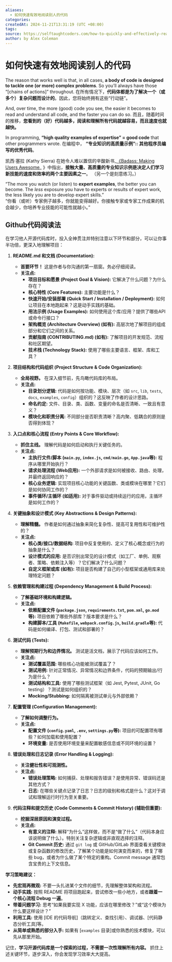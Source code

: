 ```yaml
---
aliases:
  - 如何快速有效地阅读别人的代码
categories: 
createdAt: 2024-11-21T13:31:19 (UTC +08:00)
tags: 
source: https://selftaughtcoders.com/how-to-quickly-and-effectively-read-other-peoples-code/
author: by Alex Coleman
---
```

# 如何快速有效地阅读别人的代码

The reason that works well is that, in all cases, **a body of code is designed to tackle one (or more) complex problems**. So you’ll always have those “[chains of actions]” throughout.
在所有情况下，**代码体都是为了解决一个（或多个）复杂问题而设计的**。因此，您将始终拥有这些“行动链”。
<!--SR:!2025-03-20,3,250!2000-01-01,1,250-->


And, over time, the more (good) code you see, the easier it becomes to read and understand all code, and the faster you can do so.
而且，随着时间的推移，**您看到的（好）代码越多，阅读和理解所有代码就越容易，而且速度也就越快。**
<!--SR:!2000-01-01,1,250!2025-03-20,3,250-->



In programming, **“high quality examples of expertise” = good code** that other programmers wrote.
在编程中， **“专业知识的高质量示例”:: 其他程序员编写的优秀代码**。
<!--SR:!2025-04-05,11,270-->


凯西·塞拉 (Kathy Sierra) 在她令人难以置信的辛酸新书_[《Badass: Making Users Awesome](http://www.amazon.com/gp/product/1491919019/ref=as_li_tl?ie=UTF8&camp=1789&creative=9325&creativeASIN=1491919019&linkCode=as2&tag=alepcol-20&linkId=THNHYVSS752ZYNNU)_ 》中指出，**接触大量、高质量的专业知识示例是决定人们学习新技能的速度和效率的两个主要因素之一**。 （另一个是刻意练习。）
<!--SR:!2000-01-01,1,250!2025-03-20,3,250-->

“The more you watch (or listen) to **expert examples**, the better you can become. The _less_ exposure you have to experts or results of expert work, the less likely you are to develop expert skills.”  
“你看（或听）专家例子越多，你就能变得越好。你接触专家或专家工作成果的机会越少，你培养专业技能的可能性就越小。”

## Github代码阅读法
在学习他人开源代码库时，投入全神贯注并特别注意以下环节和部分，可以让你事半功倍，更深入地理解项目：

1.  **README.md 和文档 (Documentation):**
    *   **首要环节！** 这是作者与你沟通的第一扇窗。务必仔细阅读。
    *   **关注点:**
        *   **项目目标和愿景 (Project Goal & Vision):** 它解决了什么问题？为什么存在？
        *   **核心特性 (Core Features):** 主要功能是什么？
        *   **快速开始/安装部署 (Quick Start / Installation / Deployment):** 如何让项目在本地跑起来？这是动手实践的基础。
        *   **用法示例 (Usage Examples):** 如何使用这个库/应用？提供了哪些API或命令行接口？
        *   **架构概览 (Architecture Overview) (如有):** 高层次地了解项目的组成部分和它们之间的关系。
        *   **贡献指南 (CONTRIBUTING.md) (如有):** 了解项目的开发规范、流程和社区期望。
        *   **技术栈 (Technology Stack):** 使用了哪些主要语言、框架、库和工具？

2.  **项目结构和代码组织 (Project Structure & Code Organization):**
    *   **全局视野。** 在深入细节前，先鸟瞰代码库的布局。
    *   **关注点:**
        *   **目录划分逻辑:** 代码是如何按功能、模块、层次（如 `src`, `lib`, `tests`, `docs`, `examples`, `config`）组织的？这反映了作者的设计思路。
        *   **命名约定:** 文件、目录、类、函数、变量的命名是否清晰、一致且有意义？
        *   **模块化和职责分离:** 不同部分是否职责清晰？高内聚、低耦合的原则是否得到体现？

3.  **入口点和核心流程 (Entry Points & Core Workflow):**
    *   **抓住主线。** 理解代码是如何启动和执行关键任务的。
    *   **关注点:**
        *   **主执行文件/脚本 (`main.py`, `index.js`, `cmd/main.go`, `App.java`等):** 程序从哪里开始执行？
        *   **请求处理流程 (Web应用):** 一个外部请求是如何被接收、路由、处理，并最终返回响应的？
        *   **核心业务逻辑:** 实现项目核心功能的关键函数、类或模块在哪里？它们是如何协同工作的？
        *   **事件循环/主循环 (如适用):** 对于事件驱动或持续运行的应用，主循环是如何工作的？

4.  **关键抽象和设计模式 (Key Abstractions & Design Patterns):**
    *   **理解精髓。** 作者是如何通过抽象来简化复杂性、提高可复用性和可维护性的？
    *   **关注点:**
        *   **核心类/接口/数据结构:** 项目中反复使用的、定义了核心概念或行为的抽象是什么？
        *   **设计模式的应用:** 是否识别出常见的设计模式（如工厂、单例、观察者、策略、依赖注入等）？它们解决了什么问题？
        *   **自定义框架或库 (如有):** 项目是否构建了自己的小型框架或通用库来处理特定问题？

5.  **依赖管理和构建过程 (Dependency Management & Build Process):**
    *   **了解基础环境和构建逻辑。**
    *   **关注点:**
        *   **依赖配置文件 (`package.json`, `requirements.txt`, `pom.xml`, `go.mod`等):** 项目依赖了哪些外部库？版本要求是什么？
        *   **构建脚本/工具 (`Makefile`, `webpack.config.js`, `build.gradle`等):** 代码是如何编译、打包、测试和部署的？

6.  **测试代码 (Tests):**
    *   **理解预期行为和边界情况。** 测试是活文档，展示了代码应该如何工作。
    *   **关注点:**
        *   **测试覆盖范围:** 哪些核心功能被测试覆盖了？
        *   **测试用例:** 针对正常情况、异常情况和边界条件，代码的预期输出/行为是什么？
        *   **测试结构和工具:** 使用了哪些测试框架（如 Jest, Pytest, JUnit, Go testing）？测试是如何组织的？
        *   **Mocking/Stubbing:** 如何隔离被测试单元与外部依赖？

7.  **配置管理 (Configuration Management):**
    *   **了解如何调整行为。**
    *   **关注点:**
        *   **配置文件 (`config.yaml`, `.env`, `settings.py`等):** 项目的可配置项有哪些？如何加载和使用配置？
        *   **环境变量:** 是否使用环境变量来配置敏感信息或不同环境的设置？

8.  **错误处理和日志记录 (Error Handling & Logging):**
    *   **关注健壮性和可观测性。**
    *   **关注点:**
        *   **错误处理策略:** 如何捕获、处理和报告错误？是使用异常、错误码还是其他方式？
        *   **日志:** 在哪些关键点记录了日志？日志的级别和格式是什么？这对于调试和理解运行时行为至关重要。

9.  **代码注释和提交历史 (Code Comments & Commit History) (辅助但重要):**
    *   **挖掘深层原因和演变过程。**
    *   **关注点:**
        *   **有意义的注释:** 解释“为什么”这样做，而不是“做了什么”（代码本身应该说明做了什么）。特别关注复杂逻辑或非直观选择的注释。
        *   **Git Commit 历史:** 通过 `git log` 或 GitHub/GitLab 界面查看关键模块或复杂函数的修改历史，了解某个功能是如何演变而来的，修复了哪些 bug，或者为什么做了某个特定的重构。Commit message 通常包含宝贵的上下文信息。

**学习策略建议：**

*   **先宏观再微观:** 不要一头扎进某个文件的细节，先理解整体架构和流程。
*   **动手实践:** 按照 README 将项目跑起来，尝试修改一些小地方，或者**跟着一个核心流程 Debug 一遍**。
*   **带着问题学习:** 思考“如果我要实现 X 功能，应该在哪里修改？”或“这个模块为什么要这样设计？”
*   **利用工具:** 使用 [IDE 的代码导航]（跳转定义、查找引用）、调试器、[代码静态分析工具]等。
*   **从简单或熟悉的部分入手:** 如果有 [`examples` 目录]或你熟悉的技术模块，可以先从那里开始。

记住，**学习开源代码库是一个探索的过程，不需要一次性理解所有内容。** 抓住上述关键环节，逐步深入，你会发现学习效率大大提高。